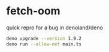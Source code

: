 # fetch-oom
quick repro for a bug in denoland/deno

```bash
deno upgrade --version 1.9.2
deno run --allow-net main.ts
```
